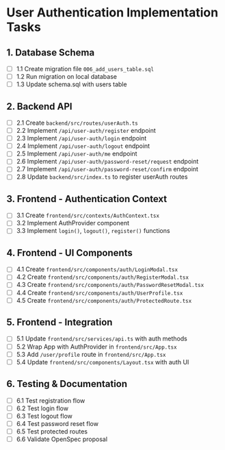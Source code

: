 # User Authentication Implementation Tasks

## 1. Database Schema
- [ ] 1.1 Create migration file `006_add_users_table.sql`
- [ ] 1.2 Run migration on local database
- [ ] 1.3 Update schema.sql with users table

## 2. Backend API
- [ ] 2.1 Create `backend/src/routes/userAuth.ts`
- [ ] 2.2 Implement `/api/user-auth/register` endpoint
- [ ] 2.3 Implement `/api/user-auth/login` endpoint
- [ ] 2.4 Implement `/api/user-auth/logout` endpoint
- [ ] 2.5 Implement `/api/user-auth/me` endpoint
- [ ] 2.6 Implement `/api/user-auth/password-reset/request` endpoint
- [ ] 2.7 Implement `/api/user-auth/password-reset/confirm` endpoint
- [ ] 2.8 Update `backend/src/index.ts` to register userAuth routes

## 3. Frontend - Authentication Context
- [ ] 3.1 Create `frontend/src/contexts/AuthContext.tsx`
- [ ] 3.2 Implement AuthProvider component
- [ ] 3.3 Implement `login()`, `logout()`, `register()` functions

## 4. Frontend - UI Components
- [ ] 4.1 Create `frontend/src/components/auth/LoginModal.tsx`
- [ ] 4.2 Create `frontend/src/components/auth/RegisterModal.tsx`
- [ ] 4.3 Create `frontend/src/components/auth/PasswordResetModal.tsx`
- [ ] 4.4 Create `frontend/src/components/auth/UserProfile.tsx`
- [ ] 4.5 Create `frontend/src/components/auth/ProtectedRoute.tsx`

## 5. Frontend - Integration
- [ ] 5.1 Update `frontend/src/services/api.ts` with auth methods
- [ ] 5.2 Wrap App with AuthProvider in `frontend/src/App.tsx`
- [ ] 5.3 Add `/user/profile` route in `frontend/src/App.tsx`
- [ ] 5.4 Update `frontend/src/components/Layout.tsx` with auth UI

## 6. Testing & Documentation
- [ ] 6.1 Test registration flow
- [ ] 6.2 Test login flow
- [ ] 6.3 Test logout flow
- [ ] 6.4 Test password reset flow
- [ ] 6.5 Test protected routes
- [ ] 6.6 Validate OpenSpec proposal
